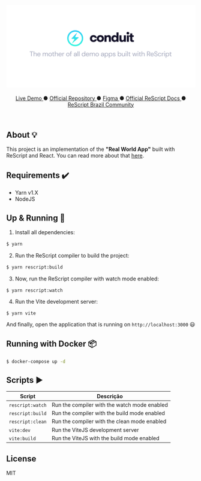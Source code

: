 <p align="center">
  <img src="./static/github-cover.png" />
  <br />
  <br />
  <a target="_blank" href="https://github.com/rescripbr/rescript-conduit"> Live Demo </a> ●
  <a target="_blank" href="https://github.com/gothinkster/realworld"> Official Repository </a> ●
  <a target="_blank" href="https://www.figma.com/file/zC8MJMVbnWGvHNYkBWe1kI/Conduit?node-id=1%3A46"> Figma </a> ●
  <a target="_blank" href="https://rescript-lang.org/"> Official ReScript Docs </a> ●
  <a target="_blank" href="https://github.com/rescripbr"> ReScript Brazil Community </a>
</p>

<br />

## About 💡

This project is an implementation of the **"Real World App"** built with ReScript and React. You can read more about that [here](https://github.com/gothinkster/realworld).

## Requirements ✔️

- Yarn v1.X
- NodeJS

## Up & Running 🚀

1. Install all dependencies:

```sh
$ yarn
```

2. Run the ReScript compiler to build the project:

```sh
$ yarn rescript:build
```

3. Now, run the ReScript compiler with watch mode enabled:

```$
$ yarn rescript:watch
```

4. Run the Vite development server:
```$
$ yarn vite
```

And finally, open the application that is running on `http://localhost:3000` 😃

## Running with Docker 📦

```sh
$ docker-compose up -d
```

## Scripts ▶️

| Script            | Descrição                                                                      |
| ----------------- | ------------------------------------------------------------------------------ |
| `rescript:watch`  | Run the compiler with the watch mode enabled                                   |
| `rescript:build`  | Run the compiler with the build mode enabled                                   |
| `rescript:clean`  | Run the compiler with the clean mode enabled                                   |
| `vite:dev`        | Run the ViteJS development server                                              |
| `vite:build`      | Run the ViteJS with the build mode enabled                                     |


## License
MIT
